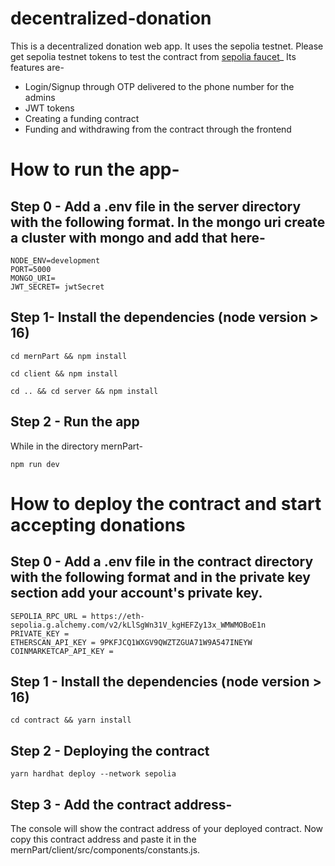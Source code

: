 # decentralized-donation
This is a decentralized donation web app. It uses the sepolia testnet. Please get sepolia testnet tokens to test the contract from [sepolia faucet](https://sepoliafaucet.com/)_
Its features are-
  - Login/Signup through OTP delivered to the phone number for the admins
  - JWT tokens
  - Creating a funding contract
  - Funding and withdrawing from the contract through the frontend
    
# How to run the app-
## Step 0 - Add a .env file in the server directory with the following format. In the mongo uri create a cluster with mongo and add that here-
```
NODE_ENV=development
PORT=5000
MONGO_URI=
JWT_SECRET= jwtSecret
```
## Step 1- Install the dependencies (node version > 16)
```
cd mernPart && npm install
```

```
cd client && npm install
```

```
cd .. && cd server && npm install
```
## Step 2 - Run the app
While in the directory mernPart-
```
npm run dev
```

# How to deploy the contract and start accepting donations
## Step 0 - Add a .env file in the contract directory with the following format and in the private key section add your account's private key.
```
SEPOLIA_RPC_URL = https://eth-sepolia.g.alchemy.com/v2/kLlSgWn31V_kgHEFZy13x_WMWMOBoE1n
PRIVATE_KEY = 
ETHERSCAN_API_KEY = 9PKFJCQ1WXGV9QWZTZGUA71W9A547INEYW
COINMARKETCAP_API_KEY = 
```
## Step 1 - Install the dependencies (node version > 16)
```
cd contract && yarn install
```

## Step 2 - Deploying the contract 
```
yarn hardhat deploy --network sepolia
```

## Step 3 - Add the contract address-
The console will show the contract address of your deployed contract. Now copy this contract address and paste it in the mernPart/client/src/components/constants.js.

